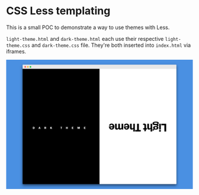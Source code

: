 # CSS Less templating

This is a small POC to demonstrate a way to use themes with Less. 

`light-theme.html` and `dark-theme.html` each use their respective `light-theme.css` and `dark-theme.css` file. They're both inserted into `index.html` via iframes.

![CSS Less templating](screely.png "CSS Less templating")
